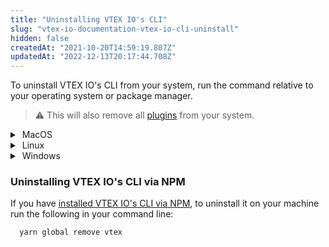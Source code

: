 ```yaml
---
title: "Uninstalling VTEX IO's CLI"
slug: "vtex-io-documentation-vtex-io-cli-uninstall"
hidden: false
createdAt: "2021-10-20T14:59:19.807Z"
updatedAt: "2022-12-13T20:17:44.708Z"
---
```

To uninstall VTEX IO's CLI from your system, run the command relative to your operating system or package manager.

>⚠️ This will also remove all [plugins](https://developers.vtex.com/docs/guides/vtex-io-documentation-vtex-io-cli-plugins) from your system.

<details>
  <summary><span class="fa fa-apple">&nbsp;</span>MacOS</summary>
<br>
  
- Brew

```sh
brew uninstall vtex
```
  
<br>
</details>

<details>
  <summary><span class="fa fa-linux">&nbsp;</span>Linux</summary>
<br>

- Standalone

```sh
curl -L https://vtex.io/vtexcli/uninstall | sh
```

> ℹ️ The standalone is a tarball with a binary that contains its own node.js binary.

<br>
</details>

<details>
  <summary><span class="fa fa-windows">&nbsp;</span>Windows</summary>
<br>

- Standalone
  
  Follow the [Window's uninstall tutorial](https://support.microsoft.com/en-us/windows/uninstall-or-remove-apps-and-programs-in-windows-10-4b55f974-2cc6-2d2b-d092-5905080eaf98) to remove the VTEX IO's CLI from your programs list.

<br>
</details>

### Uninstalling VTEX IO's CLI via NPM

If you have [installed VTEX IO's CLI via NPM](https://developers.vtex.com/docs/guides/vtex-io-documentation-vtex-io-cli-install), to uninstall it on your machine run the following in your command line:

```sh
  yarn global remove vtex
```
